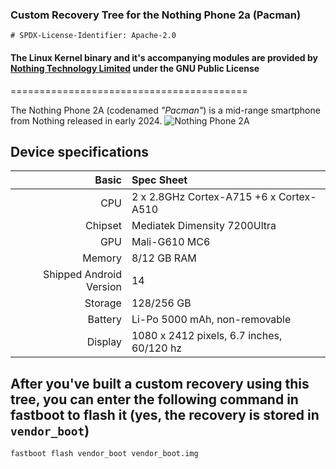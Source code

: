 ### Custom Recovery Tree for the Nothing Phone 2a (Pacman)

```
# SPDX-License-Identifier: Apache-2.0
```

#### The Linux Kernel binary and it's accompanying modules are provided by [Nothing Technology Limited](https://github.com/NothingOSS) under the GNU Public License


=========================================

The Nothing Phone 2A (codenamed _"Pacman"_) is a mid-range smartphone from Nothing released in early 2024.
![Nothing Phone 2A](https://nothing.tech/cdn/shop/products/black-1.png?v=1709369796)

## Device specifications

Basic   | Spec Sheet
-------:|:-------------------------
CPU     | 2 x 2.8GHz Cortex-A715 +6 x Cortex-A510
Chipset | Mediatek Dimensity 7200Ultra
GPU     | Mali-G610 MC6
Memory  | 8/12 GB RAM
Shipped Android Version | 14
Storage | 128/256 GB
Battery | Li-Po 5000 mAh, non-removable
Display | 1080 x 2412 pixels, 6.7 inches, 60/120 hz

## After you've built a custom recovery using this tree, you can enter the following command in fastboot to flash it (yes, the recovery is stored in `vendor_boot`)

```
fastboot flash vendor_boot vendor_boot.img
```
